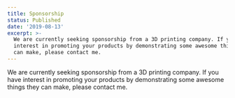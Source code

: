 ```yaml
---
title: Sponsorship
status: Published
date: '2019-08-13'
excerpt: >-
  We are currently seeking sponsorship from a 3D printing company. If you have
  interest in promoting your products by demonstrating some awesome things they
  can make, please contact me.
---
```

We are currently seeking sponsorship from a 3D printing company. If you have interest in promoting your products by demonstrating some awesome things they can make, please contact me.
